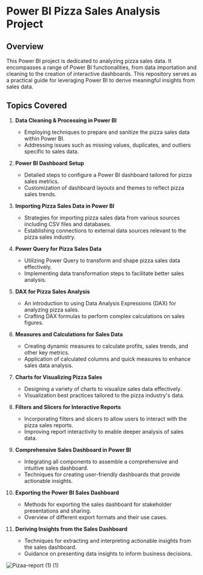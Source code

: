 # Power BI Pizza Sales Analysis Project

## Overview
This Power BI project is dedicated to analyzing pizza sales data. It encompasses a range of Power BI functionalities, from data importation and cleaning to the creation of interactive dashboards. This repository serves as a practical guide for leveraging Power BI to derive meaningful insights from sales data.

## Topics Covered

1. **Data Cleaning & Processing in Power BI**
   - Employing techniques to prepare and sanitize the pizza sales data within Power BI.
   - Addressing issues such as missing values, duplicates, and outliers specific to sales data.

2. **Power BI Dashboard Setup**
   - Detailed steps to configure a Power BI dashboard tailored for pizza sales metrics.
   - Customization of dashboard layouts and themes to reflect pizza sales trends.

3. **Importing Pizza Sales Data in Power BI**
   - Strategies for importing pizza sales data from various sources including CSV files and databases.
   - Establishing connections to external data sources relevant to the pizza sales industry.

4. **Power Query for Pizza Sales Data**
   - Utilizing Power Query to transform and shape pizza sales data effectively.
   - Implementing data transformation steps to facilitate better sales analysis.

5. **DAX for Pizza Sales Analysis**
   - An introduction to using Data Analysis Expressions (DAX) for analyzing pizza sales.
   - Crafting DAX formulas to perform complex calculations on sales figures.

6. **Measures and Calculations for Sales Data**
   - Creating dynamic measures to calculate profits, sales trends, and other key metrics.
   - Application of calculated columns and quick measures to enhance sales data analysis.

7. **Charts for Visualizing Pizza Sales**
   - Designing a variety of charts to visualize sales data effectively.
   - Visualization best practices tailored to the pizza industry's data.

8. **Filters and Slicers for Interactive Reports**
   - Incorporating filters and slicers to allow users to interact with the pizza sales reports.
   - Improving report interactivity to enable deeper analysis of sales data.

9. **Comprehensive Sales Dashboard in Power BI**
   - Integrating all components to assemble a comprehensive and intuitive sales dashboard.
   - Techniques for creating user-friendly dashboards that provide actionable insights.

10. **Exporting the Power BI Sales Dashboard**
    - Methods for exporting the sales dashboard for stakeholder presentations and sharing.
    - Overview of different export formats and their use cases.

11. **Deriving Insights from the Sales Dashboard**
    - Techniques for extracting and interpreting actionable insights from the sales dashboard.
    - Guidance on presenting data insights to inform business decisions.

![Pizaa-report (1) (1)](https://github.com/user-attachments/assets/5b4e7078-b8a6-43d0-81ae-b29e1f06a46b)
